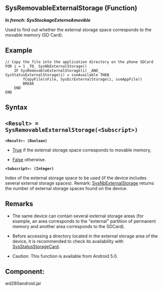
## SysRemovableExternalStorage (Function)

***In french: SysStockageExterneAmovible***



<a name="XUse"></a>
<a name="Use"></a>
<a name="description"></a>
Used to find out whether the external storage space corresponds to the movable memory (SD Card).
<a name="Example1"></a>
<a name="sample_code"></a>

## Example


```wl
// Copy the file into the application directory on the phone SDCard
FOR i = 1 _TO_ SysNbExternalStorage()
	IF SysRemovableExternalStorage(i) _AND_ SysStatusExternalStorage(i) = sseAvailable THEN
		fCopyFile(sFile, SysDirExternalStorage(i, sseAppFile))
		BREAK
	END
END
```

<a name="XSYNTAX"></a>

## Syntax
<a name="SYNTAX1"></a>

`<Result> = SysRemovableExternalStorage(<Subscript>)`
---

**`<Result>: (Boolean)`**



- <u><u><u><u>True</u></u></u></u> if the external storage space corresponds to movable memory,

- <u><u><u><u>False</u></u></u></u> otherwise. 




**`<Subscript>: (Integer)`**

Index of the external storage space to be used (if the device includes several external storage spaces). 
Remark: [SysNbExternalStorage](../WDLang1/1000021816.md) returns the number of external storage spaces found on the device.



<a name="NOTE0"></a>
<a name="NOTE0_1"></a>

## Remarks


- The same device can contain several external storage areas (for example, an area corresponds to the "external" partition of permanent memory and another area corresponds to the SDCard).

- Before accessing a directory located in the external storage area of the device, it is recommended to check its availability with [SysStatusStorageCard](../WDLang1/1000019554.md).

- Caution: This function is available from Android 5.0. 




<a name="XComponent"></a>

## Component:
wd280android.jar
